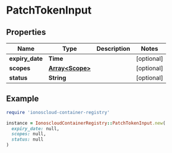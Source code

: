 # PatchTokenInput

## Properties

| Name | Type | Description | Notes |
| ---- | ---- | ----------- | ----- |
| **expiry_date** | **Time** |  | [optional] |
| **scopes** | [**Array&lt;Scope&gt;**](Scope.md) |  | [optional] |
| **status** | **String** |  | [optional] |

## Example

```ruby
require 'ionoscloud-container-registry'

instance = IonoscloudContainerRegistry::PatchTokenInput.new(
  expiry_date: null,
  scopes: null,
  status: null
)
```

